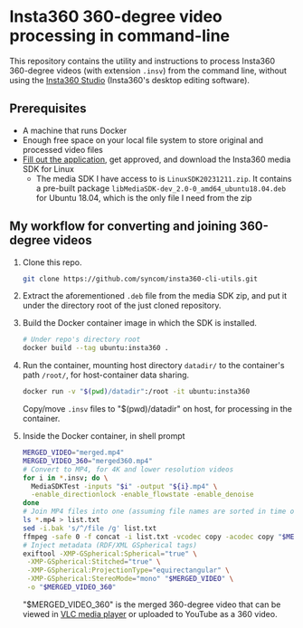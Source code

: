 # Insta360 360-degree video processing in command-line

This repository contains the utility and instructions to process Insta360
360-degree videos (with extension `.insv`) from the command line,
without using the [Insta360
Studio](https://www.insta360.com/download/insta360-x3) (Insta360's desktop
editing software).

## Prerequisites

- A machine that runs Docker
- Enough free space on your local file system to store original and processed
  video files
- [Fill out the application](https://www.insta360.com/sdk/home), get approved,
  and download the Insta360 media SDK for Linux
  - The media SDK I have access to is `LinuxSDK20231211.zip`. It contains a
    pre-built package `libMediaSDK-dev_2.0-0_amd64_ubuntu18.04.deb` for Ubuntu
    18.04, which is the only file I need from the zip

## My workflow for converting and joining 360-degree videos

1. Clone this repo.

   ```bash
   git clone https://github.com/syncom/insta360-cli-utils.git
   ```

2. Extract the aforementioned `.deb` file from the media SDK zip, and put it
   under the directory root of the just cloned repository.

3. Build the Docker container image in which the SDK is installed.

   ```bash
   # Under repo's directory root
   docker build --tag ubuntu:insta360 .
   ```

4. Run the container, mounting host directory `datadir/` to the container's path
   `/root/`, for host-container data sharing.

   ```bash
   docker run -v "$(pwd)/datadir":/root -it ubuntu:insta360
   ```

   Copy/move `.insv` files to "$(pwd)/datadir" on host, for processing in the
   container.

5. Inside the Docker container, in shell prompt

   ```bash
   MERGED_VIDEO="merged.mp4"
   MERGED_VIDEO_360="merged360.mp4"
   # Convert to MP4, for 4K and lower resolution videos
   for i in *.insv; do \
     MediaSDKTest -inputs "$i" -output "${i}.mp4" \
     -enable_directionlock -enable_flowstate -enable_denoise
   done
   # Join MP4 files into one (assuming file names are sorted in time order)
   ls *.mp4 > list.txt
   sed -i.bak 's/^/file /g' list.txt
   ffmpeg -safe 0 -f concat -i list.txt -vcodec copy -acodec copy "$MERGED_VIDEO"
   # Inject metadata (RDF/XML GSpherical tags)
   exiftool -XMP-GSpherical:Spherical="true" \
    -XMP-GSpherical:Stitched="true" \
    -XMP-GSpherical:ProjectionType="equirectangular" \
    -XMP-GSpherical:StereoMode="mono" "$MERGED_VIDEO" \
    -o "$MERGED_VIDEO_360"
   ```

   "$MERGED_VIDEO_360" is the merged 360-degree video that can be viewed in [VLC
   media player](https://www.videolan.org/) or uploaded to YouTube as a 360
   video.

